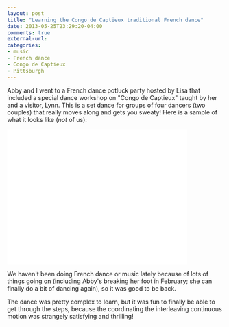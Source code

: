 ```yaml
---
layout: post
title: "Learning the Congo de Captieux traditional French dance"
date: 2013-05-25T23:29:20-04:00
comments: true
external-url: 
categories: 
- music
- French dance
- Congo de Captieux
- Pittsburgh
---
```

Abby and I went to a French dance potluck party hosted by Lisa that included a special dance workshop on "Congo de Captieux" taught by her and a visitor, Lynn. This is a set dance for groups of four dancers (two couples) that really moves along and gets you sweaty! Here is a sample of what it looks like (*not* of us):

<iframe width="420" height="315" src="//www.youtube.com/embed/ZHovppdfZBk" frameborder="0" allowfullscreen></iframe>

We haven't been doing French dance or music lately because of lots of things going on (including Abby's breaking her foot in February; she can finally do a bit of dancing again), so it was good to be back.

The dance was pretty complex to learn, but it was fun to finally be able to get through the steps, because the coordinating the interleaving continuous motion was strangely satisfying and thrilling!
